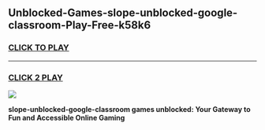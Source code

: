 
## Unblocked-Games-slope-unblocked-google-classroom-Play-Free-k58k6
<h3>
<a href="https://premium76.site?title=slope-unblocked-google-classroom&ref=18A">CLICK TO PLAY</a></h3>
<hr>

<h3>
<a href="https://premium76.site?title=slope-unblocked-google-classroom&ref=18A">CLICK 2 PLAY</a>
  
</h3>

<a href="https://premium76.site?title=slope-unblocked-google-classroom&ref=18A"><img src="https://clearcache.store/games.png"></a>


**slope-unblocked-google-classroom games unblocked: Your Gateway to Fun and Accessible Online Gaming**

